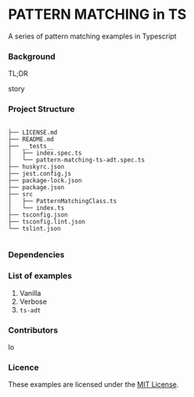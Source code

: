 # PATTERN MATCHING in TS

A series of pattern matching examples in Typescript

### Background

TL;DR

story

### Project Structure

```shell

├── LICENSE.md
├── README.md
├── __tests__
│   ├── index.spec.ts
│   └── pattern-matching-ts-adt.spec.ts
├── huskyrc.json
├── jest.config.js
├── package-lock.json
├── package.json
├── src
│   ├── PatternMatchingClass.ts
│   └── index.ts
├── tsconfig.json
├── tsconfig.lint.json
└── tslint.json


```

### Dependencies

### List of examples

1. Vanilla
2. Verbose
3. `ts-adt`

### Contributors

Io

### Licence

These examples are licensed under the [MIT License](LICENSE.md).
